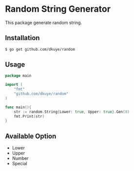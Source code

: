 # Random String Generator
This package generate random string.

## Installation
```sh
$ go get github.com/dkuye/random
```

## Usage
```go
package main

import (
    "fmt"
    "github.com/dkuye/random"
)

func main(){
    str := random.String{Lower: true, Upper: true}.Gen(8)
    fmt.Print(str)
}
```

## Available Option
-   Lower
-  	Upper
-  	Number
-  	Special
